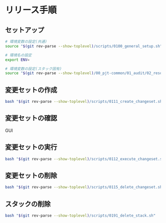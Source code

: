 # リリース手順

## セットアップ

```bash
# 環境変数の設定(共通)
source "$(git rev-parse --show-toplevel)/scripts/0100_general_setup.sh"

# 環境名の設定
export ENV=

# 環境変数の設定(スタック固有)
source "$(git rev-parse --show-toplevel)/00_pjt-common/01_audit/02_resource-creation-notifier/tools/0101_setup.sh" "${ENV}"
```

## 変更セットの作成

```bash
bash "$(git rev-parse --show-toplevel)/scripts/0111_create_changeset.sh"
```

## 変更セットの確認

GUI

## 変更セットの実行

```bash
bash "$(git rev-parse --show-toplevel)/scripts/0112_execute_changeset.sh"
```

## 変更セットの削除

```bash
bash "$(git rev-parse --show-toplevel)/scripts/0115_delete_changeset.sh"
```

## スタックの削除

```bash
bash "$(git rev-parse --show-toplevel)/scripts/0191_delete_stack.sh"
```